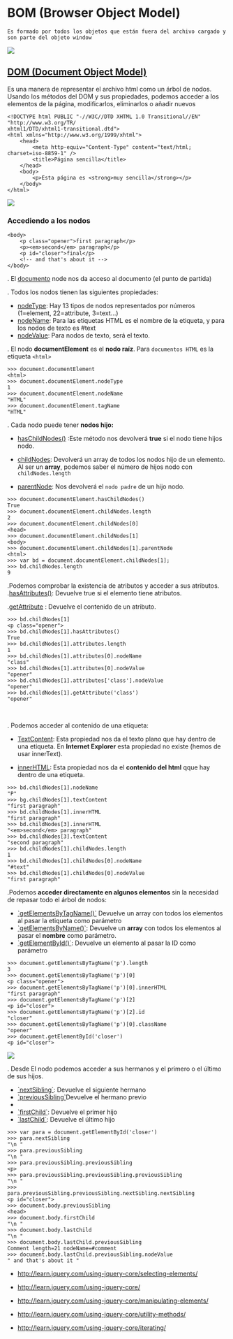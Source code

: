 <h1>BOM (Browser Object Model)</h1>

`Es formado por todos los objetos que están fuera del archivo cargado y son parte del objeto window`

<img src="https://github.com/jovihu10/skylab_bootcamp2017/blob/master/COURSE/week3/jquery/img/bom.png">

<a href="https://www.w3.org/DOM/"><h2>DOM (Document Object Model)</h2></a>

Es una manera de representar el archivo html como un árbol de nodos.
Usando los métodos del DOM y sus propiedades, podemos acceder a los elementos de la página, modificarlos, eliminarlos o añadir nuevos

```
<!DOCTYPE html PUBLIC "-//W3C//DTD XHTML 1.0 Transitional//EN"
"http://www.w3.org/TR/
xhtml1/DTD/xhtml1-transitional.dtd">
<html xmlns="http://www.w3.org/1999/xhtml">
    <head>
        <meta http-equiv="Content-Type" content="text/html; charset=iso-8859-1" />
        <title>Página sencilla</title>
    </head>
    <body>
        <p>Esta página es <strong>muy sencilla</strong></p>
    </body>
</html>
```

<img src="https://github.com/jovihu10/skylab_bootcamp2017/blob/master/COURSE/week3/jquery/img/dom.png">

</br>

<h3>Accediendo a los nodos</h3>

```
<body>
    <p class="opener">first paragraph</p>
    <p><em>second</em> paragraph</p>
    <p id="closer">final</p>
    <!-- and that's about it -->
</body>
```

. El <a href="https://developer.mozilla.org/en-US/docs/Web/API/document">documento</a> node nos da acceso al documento (el punto de partida)

. Todos los nodos tienen las siguientes propiedades:

- <a href="https://developer.mozilla.org/en-US/docs/Web/API/Node/nodeType">nodeType</a>: Hay 13 tipos de nodos representados por números (1=element, 22=attribute, 3=text...)
- <a href="https://developer.mozilla.org/en-US/docs/Web/API/Node/nodeName">nodeName</a>: Para las etiquetas HTML es el nombre de la etiqueta, y para los nodos de texto es #text
- <a href="https://developer.mozilla.org/en-US/docs/Web/API/Node/nodeValue">nodeValue</a>: Para nodos de texto, será el texto.

. El nodo <strong>documentElement</strong> es el <strong>nodo raíz</strong>. Para `documentos HTML` es la etiqueta `<html>`

```
>>> document.documentElement
<html>
>>> document.documentElement.nodeType
1
>>> document.documentElement.nodeName
"HTML"
>>> document.documentElement.tagName
"HTML"
```

. Cada nodo puede tener <strong>nodos hijo:</strong>
    
  - <a href="https://developer.mozilla.org/en-US/docs/Web/API/Node/hasChildNodes">hasChildNodes()</a> :Este método nos devolverá <strong>true</strong> si el nodo tiene hijos nodo.
  
  - <a href="https://developer.mozilla.org/en-US/docs/Web/API/Node/childNodes">childNodes</a>: Devolverá un array de todos los nodos hijo de un elemento. Al ser un <strong>array</strong>, podemos saber el número de hijos nodo con `childNodes.length`
  
  - <a href="https://developer.mozilla.org/en-US/docs/Web/API/Node/parentNode">parentNode</a>: Nos devolverá el `nodo padre` de un hijo nodo.

```
>>> document.documentElement.hasChildNodes()
True
>>> document.documentElement.childNodes.length
2
>>> document.documentElement.childNodes[0]
<head>
>>> document.documentElement.childNodes[1]
<body>
>>> document.documentElement.childNodes[1].parentNode
<html>
>>> var bd = document.documentElement.childNodes[1];
>>> bd.childNodes.length
9
```

.Podemos comprobar la existencia de atributos y acceder a sus atributos.
  .<a href="https://developer.mozilla.org/en-US/docs/Web/API/Element.hasAttributes()">hasAttributes()</a>: Devuelve true si el elemento tiene atributos.

  .<a href="https://developer.mozilla.org/en-US/docs/Web/API/Element/getAttribute">getAttribute</a> : Devuelve el contenido de un atributo.

  ```
  >>> bd.childNodes[1]
  <p class="opener">
  >>> bd.childNodes[1].hasAttributes()
  True
  >>> bd.childNodes[1].attributes.length
  1
  >>> bd.childNodes[1].attributes[0].nodeName
  "class"
  >>> bd.childNodes[1].attributes[0].nodeValue
  "opener"
  >>> bd.childNodes[1].attributes['class'].nodeValue
  "opener"
  >>> bd.childNodes[1].getAttribute('class')
  "opener"
  ```

</br>

  . Podemos acceder al contenido de una etiqueta:

   - <a href="https://developer.mozilla.org/en-US/docs/Web/API/Node/textContent">TextContent</a>: Esta propiedad nos da el texto plano que hay dentro de una etiqueta. En **Internet Explorer** esta propiedad no existe (hemos de usar innerText).

   - <a href="https://developer.mozilla.org/en-US/docs/Web/API/Element/innerHTML">innerHTML</a>: Esta propiedad nos da el **contenido del html** qque hay dentro de una etiqueta.

```
>>> bd.childNodes[1].nodeName
"P"
>>> bg.childNodes[1].textContent
"first paragraph"
>>> bd.childNodes[1].innerHTML
"first paragraph"
>>> bd.childNodes[3].innerHTML
"<em>second</em> paragraph"
>>> bd.childNodes[3].textContent
"second paragraph"
>>> bd.childNodes[1].childNodes.length
1
>>> bd.childNodes[1].childNodes[0].nodeName
"#text"
>>> bd.childNodes[1].childNodes[0].nodeValue
"first paragraph"
```

.Podemos **acceder directamente en algunos elementos** sin la necesidad de repasar todo el árbol de nodos:
<ul>
  <li><a href="https://www.w3schools.com/jsref/met_document_getelementsbytagname.asp">`getElementsByTagName()`</a> Devuelve un array con todos los elementos al pasar la etiqueta como parámetro</li>
  <li><a href="https://developer.mozilla.org/en-US/docs/Web/API/Document/getElementsByName">`getElementsByName()`</a>: Devuelve un <strong>array</strong> con todos los elementos al pasar el <strong>nombre</strong> como parámetro.</li>
  <li><a href="https://developer.mozilla.org/en-US/docs/Web/API/Document/getElementById">`getElementById()`</a>: Devuelve un elemento al pasar la ID como parámetro</li>
</ul>

```
>>> document.getElementsByTagName('p').length
3
>>> document.getElementsByTagName('p')[0]
<p class="opener">
>>> document.getElementsByTagName('p')[0].innerHTML
"first paragraph"
>>> document.getElementsByTagName('p')[2]
<p id="closer">
>>> document.getElementsByTagName('p')[2].id
"closer"
>>> document.getElementsByTagName('p')[0].className
"opener"
>>> document.getElementById('closer')
<p id="closer">
```

<img src="https://github.com/jovihu10/skylab_bootcamp2017/blob/master/COURSE/week3/jquery/img/parent-child.png">

</br>

. Desde El nodo podemos acceder a sus hermanos y el primero o el último de sus hijos.
<ul>
  <li><a href="https://developer.mozilla.org/en-US/docs/Web/API/Node/nextSibling">`nextSibling`</a>: Devuelve el siguiente hermano</li>
  <li><a href="https://developer.mozilla.org/en-US/docs/Web/API/Node/previousSibling">`previousSibling`</a>Devuelve el hermano previo</li>
  <li><a href="https://developer.mozilla.org/en-US/docs/Web/API/Node/firstChild"></a></li>
  <li><a href="https://developer.mozilla.org/en-US/docs/Web/API/Node/firstChild">`firstChild`</a>: Devuelve el primer hijo</li>
  <li><a href="https://developer.mozilla.org/en-US/docs/Web/API/Node/lastChild">`lastChild`</a>: Devuelve el último hijo</li>
</ul> 

```
>>> var para = document.getElementById('closer')
>>> para.nextSibling
"\n "
>>> para.previousSibling
"\n "
>>> para.previousSibling.previousSibling
<p>
>>> para.previousSibling.previousSibling.previousSibling
"\n "
>>>
para.previousSibling.previousSibling.nextSibling.nextSibling
<p id="closer">
>>> document.body.previousSibling
<head>
>>> document.body.firstChild
"\n "
>>> document.body.lastChild
"\n "
>>> document.body.lastChild.previousSibling
Comment length=21 nodeName=#comment
>>> document.body.lastChild.previousSibling.nodeValue
" and that's about it "
```



 
- http://learn.jquery.com/using-jquery-core/selecting-elements/

- http://learn.jquery.com/using-jquery-core/

- http://learn.jquery.com/using-jquery-core/manipulating-elements/

- http://learn.jquery.com/using-jquery-core/utility-methods/

- http://learn.jquery.com/using-jquery-core/iterating/


